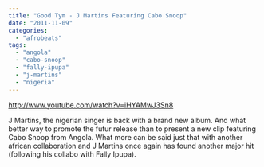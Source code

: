 ```yaml
---
title: "Good Tym - J Martins Featuring Cabo Snoop"
date: "2011-11-09"
categories: 
  - "afrobeats"
tags: 
  - "angola"
  - "cabo-snoop"
  - "fally-ipupa"
  - "j-martins"
  - "nigeria"
---
```


http://www.youtube.com/watch?v=iHYAMwJ3Sn8

J Martins, the nigerian singer is back with a brand new album. And what better way to promote the futur release than to present a new clip featuring Cabo Snoop from Angola. What more can be said just that with another african collaboration and J Martins once again has found another major hit (following his collabo with Fally Ipupa).
